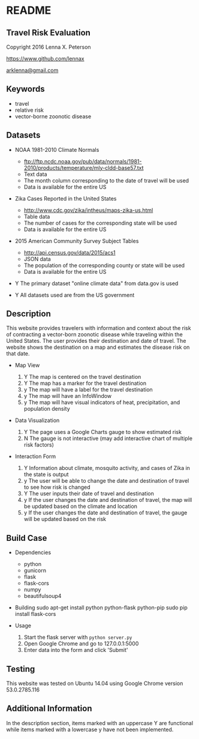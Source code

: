 README
======

Travel Risk Evaluation
----------------------

Copyright 2016 Lenna X. Peterson

https://www.github.com/lennax

arklenna@gmail.com

Keywords
--------
* travel
* relative risk
* vector-borne zoonotic disease

Datasets
--------
* NOAA 1981-2010 Climate Normals 
    - ftp://ftp.ncdc.noaa.gov/pub/data/normals/1981-2010/products/temperature/mly-cldd-base57.txt
    - Text data
    - The month column corresponding to the date of travel will be used
    - Data is available for the entire US

* Zika Cases Reported in the United States
    - http://www.cdc.gov/zika/intheus/maps-zika-us.html 
    - Table data
    - The number of cases for the corresponding state will be used
    - Data is available for the entire US

* 2015 American Community Survey Subject Tables
    - http://api.census.gov/data/2015/acs1
    - JSON data
    - The population of the corresponding county or state will be used
    - Data is available for the entire US

* Y The primary dataset "online climate data" from data.gov is used

* Y All datasets used are from the US government

Description
-----------
This website provides travelers with information and context about the risk of contracting a vector-born zoonotic disease while traveling within the United States.
The user provides their destination and date of travel.
The website shows the destination on a map and estimates the disease risk on that date.
<!--The website will use data in the following ways:-->

<!--* Weather data from *Open Climate* will be used to estimate mosquito population; mosquito population has a positive correlation with risk-->
<!--* Population density of the area from *Data.gov* has a positive correlation with risk-->
<!--* Statistics about vector-born zoonotic diseases from *Data.gov* will be used to list possible infections in the area-->

* Map View
    1. Y The map is centered on the travel destination
    2. Y The map has a marker for the travel destination
    3. y The map will have a label for the travel destination
    4. y The map will have an InfoWindow
    5. y The map will have visual indicators of heat, precipitation, and population density

* Data Visualization
    1. Y The page uses a Google Charts gauge to show estimated risk
    2. N The gauge is not interactive (may add interactive chart of multiple risk factors)

* Interaction Form
    1. Y Information about climate, mosquito activity, and cases of Zika in the state is output
    2. y The user will be able to change the date and destination of travel to see how risk is changed
    3. Y The user inputs their date of travel and destination
    4. y If the user changes the date and destination of travel, the map will be updated based on the climate and location
    5. y If the user changes the date and destination of travel, the gauge will be updated based on the risk

Build Case
----------
* Dependencies
    - python
    - gunicorn
    - flask
    - flask-cors
    - numpy
    - beautifulsoup4

* Building
    sudo apt-get install python python-flask python-pip
    sudo pip install flask-cors

* Usage
    1. Start the flask server with `python server.py`
    2. Open Google Chrome and go to 127.0.0.1:5000
    3. Enter data into the form and click 'Submit'

Testing
-------
This website was tested on Ubuntu 14.04 using Google Chrome version 53.0.2785.116

Additional Information
----------------------
In the description section, items marked with an uppercase Y are functional while items marked with a lowercase y have not been implemented.
